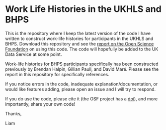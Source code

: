 # Work Life Histories in the UKHLS and BHPS
This is the repository where I keep the latest version of the code I have written to construct work-life histories for participants in the UKHLS and BHPS. Download this repository and see the [report on the Open Science Foundation](https://doi.org/10.17605/OSF.IO/C3V9F) on using this code. The code will hopefully be added to the UK Data Service at some point.

Work-life histories for BHPS participants specifically has been constructed previously by Brendan Halpin, Gillian Paull, and David Maré. Please see the report in this repository for specifically references.

If you notice errors in the code, inadequate explanation/documentation, or would like features adding, please open an issue and I will try to respond.

If you do use the code, please cite it (the OSF project has a [doi](https://doi.org/10.17605/OSF.IO/C3V9F)), and more importantly, share your own code!

Thanks,

Liam

